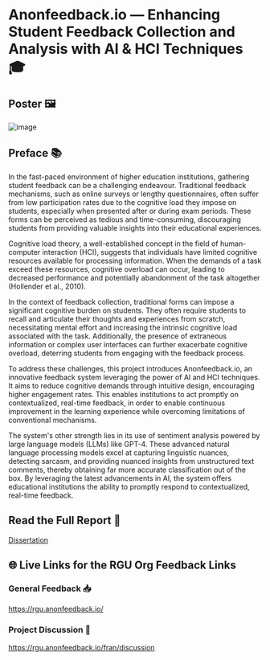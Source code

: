 # Anonfeedback.io — Enhancing Student Feedback Collection and Analysis with AI & HCI Techniques 🎓
## Poster 🖼️
![image](https://github.com/FrancescoCoding/hons-project/assets/64712227/d1496c81-a22a-4ff4-a0e7-e3e135f4c0e4)

## Preface 📚
In the fast-paced environment of higher education institutions, gathering student feedback can be a challenging endeavour. Traditional feedback mechanisms, such as online surveys or lengthy questionnaires, often suffer from low participation rates due to the cognitive load they impose on students, especially when presented after or during exam periods. These forms can be perceived as tedious and time-consuming, discouraging students from providing valuable insights into their educational experiences.  

Cognitive load theory, a well-established concept in the field of human-computer interaction (HCI), suggests that individuals have limited cognitive resources available for processing information. When the demands of a task exceed these resources, cognitive overload can occur, leading to decreased performance and potentially abandonment of the task altogether (Hollender et al., 2010).

In the context of feedback collection, traditional forms can impose a significant cognitive burden on students. They often require students to recall and articulate their thoughts and experiences from scratch, necessitating mental effort and increasing the intrinsic cognitive load associated with the task. Additionally, the presence of extraneous information or complex user interfaces can further exacerbate cognitive overload, deterring students from engaging with the feedback process.  

To address these challenges, this project introduces Anonfeedback.io, an innovative feedback system leveraging the power of AI and HCI techniques. It aims to reduce cognitive demands through intuitive design, encouraging higher engagement rates. This enables institutions to act promptly on contextualized, real-time feedback, in order to enable continuous improvement in the learning experience while overcoming limitations of conventional mechanisms.

The system's other strength lies in its use of sentiment analysis powered by large language models (LLMs) like GPT-4. These advanced natural language processing models excel at capturing linguistic nuances, detecting sarcasm, and providing nuanced insights from unstructured text comments, thereby obtaining far more accurate classification out of the box. By leveraging the latest advancements in AI, the system offers educational institutions the ability to promptly respond to contextualized, real-time feedback.

## Read the Full Report 📖
[Dissertation](https://github.com/FrancescoCoding/hons-project/blob/main/Honours%20Project%20Dissertation%20-%20Francesco%20Gruosso%202024.pdf)

## 🌐 Live Links for the RGU Org Feedback Links
### General Feedback 📥
https://rgu.anonfeedback.io/  
### Project Discussion 💬
https://rgu.anonfeedback.io/fran/discussion
